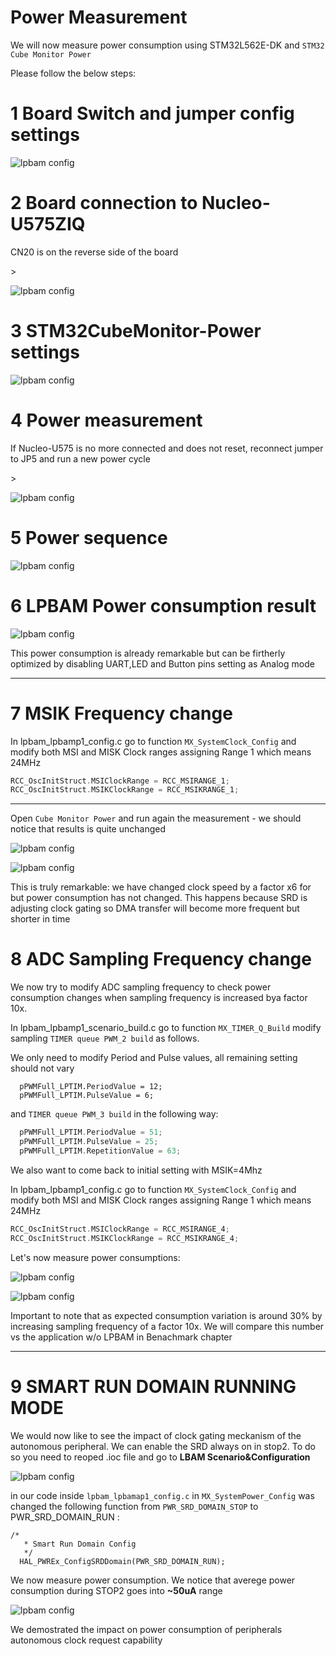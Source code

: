 # Power Measurement

We will now measure power consumption using STM32L562E-DK and `STM32 Cube Monitor Power`

Please follow the below steps:

# 1 Board Switch and jumper config settings
![lpbam config](./img/0501.png)

# 2 Board connection to Nucleo-U575ZIQ
<ainfo>
CN20 is on the reverse side of the board
</ainfo>
<p


</p>>

![lpbam config](./img/0502.png)

# 3 STM32CubeMonitor-Power settings

![lpbam config](./img/0503.png)

# 4  Power measurement

<awarning>
If Nucleo-U575 is no more connected and does not reset, reconnect jumper to JP5 and run a new power cycle
</awarning>
<p


</p>>

![lpbam config](./img/0504.gif)

# 5 Power sequence

![lpbam config](./img/0505.png)


# 6 LPBAM Power consumption result

![lpbam config](./img/0506.png)

<ainfo>
This power consumption is already remarkable but can be firtherly optimized by disabling UART,LED and Button pins setting as Analog mode
</ainfo>

---

# 7 MSIK Frequency change

 In lpbam_lpbamp1_config.c go to function `MX_SystemClock_Config` and modify both MSI and MISK Clock ranges assigning Range 1 which means 24MHz

 ```c
RCC_OscInitStruct.MSIClockRange = RCC_MSIRANGE_1;
RCC_OscInitStruct.MSIKClockRange = RCC_MSIKRANGE_1;
 ```

----

Open `Cube Monitor Power` and run again the measurement - we should notice that results is quite unchanged

![lpbam config](./img/0509.gif)

<p>


</p>

![lpbam config](./img/0507.png)


<ainfo>
This is truly remarkable: we have changed clock speed by a factor x6 for but power consumption has not changed.
This happens because SRD is adjusting clock gating so DMA transfer will become more frequent but shorter in time
</ainfo>

<p>

</p>

# 8 ADC Sampling Frequency change

We now try to modify ADC sampling frequency to check power consumption changes when sampling frequency is increased bya  factor 10x.

In lpbam_lpbamp1_scenario_build.c go to function `MX_TIMER_Q_Build` modify sampling  `TIMER queue PWM_2 build` as follows.

<awarning>
We only need to modify Period and Pulse values, all remaining setting should not vary

</awarning>

```nc
  pPWMFull_LPTIM.PeriodValue = 12;
  pPWMFull_LPTIM.PulseValue = 6;
```

and `TIMER queue PWM_3 build` in the following way:

```c
  pPWMFull_LPTIM.PeriodValue = 51;
  pPWMFull_LPTIM.PulseValue = 25;
  pPWMFull_LPTIM.RepetitionValue = 63;
```
We also want to come back to initial setting with MSIK=4Mhz

In lpbam_lpbamp1_config.c go to function `MX_SystemClock_Config` and modify both MSI and MISK Clock ranges assigning Range 1 which means 24MHz

 ```c
RCC_OscInitStruct.MSIClockRange = RCC_MSIRANGE_4;
RCC_OscInitStruct.MSIKClockRange = RCC_MSIKRANGE_4;
 ```

Let's now measure power consumptions:

![lpbam config](./img/0510.gif)

<p>


</p>

![lpbam config](./img/0508.png)

<ainfo>
Important to note that as expected consumption variation is around 30% by increasing sampling frequency of a factor 10x.
We will compare this number vs the application w/o LPBAM in Benachmark chapter
</ainfo>

---

# 9 SMART RUN DOMAIN RUNNING MODE

We would now like to see the impact of clock gating meckanism of the autonomous peripheral.
We can enable the SRD always on in stop2.
To do so you need to reoped .ioc file and go to **LBAM Scenario&Configuration**

![lpbam config](./img/0511.gif)


in our code inside `lpbam_lpbamap1_config.c` in `MX_SystemPower_Config` was changed the following function from `PWR_SRD_DOMAIN_STOP` to PWR_SRD_DOMAIN_RUN :

```nc
/*
   * Smart Run Domain Config
   */
  HAL_PWREx_ConfigSRDDomain(PWR_SRD_DOMAIN_RUN);
```

We now measure power consumption. We notice that averege power consumption during STOP2 goes into **~50uA** range

![lpbam config](./img/0512.gif)


<asuccess>
We demostrated the impact on power consumption of peripherals autonomous clock request capability
</asuccess>

